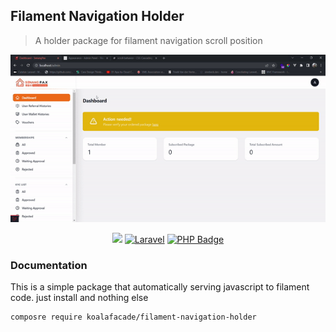 ## Filament Navigation Holder
> A holder package for filament navigation scroll position

![](documentation/preview.gif)

<p align="center">
    <a href="https://packagist.org/packages/koalafacade/filament-navigation-holder"><img src="https://img.shields.io/packagist/v/koalafacade/filament-crash?color=F28D1A&style=for-the-badge"/></a>
    <a href="https://laravel.com"><img src="https://img.shields.io/badge/Laravel-^9.x|^10.x-red?style=for-the-badge&logo=Laravel" alt="Laravel" /></a>
    <a href="https://php.net"><img src="https://img.shields.io/badge/PHP-^8.0-7A86B8?style=for-the-badge&logo=php" alt="PHP Badge"/></a>
</p>

### Documentation
This is a simple package that automatically serving javascript to filament code.
just install and nothing else
```bash
composre require koalafacade/filament-navigation-holder
```